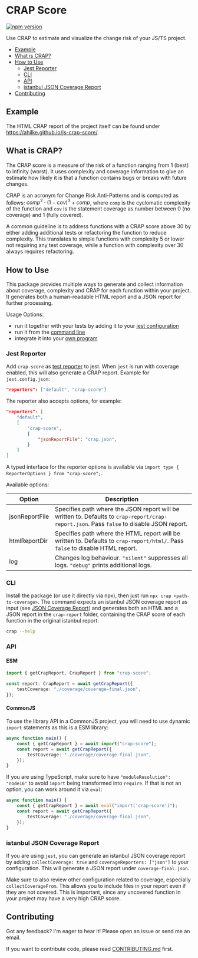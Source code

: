 # CRAP Score

[![npm version](https://badge.fury.io/js/crap-score.svg)](https://badge.fury.io/js/crap-score)

Use CRAP to estimate and visualize the change risk of your JS/TS project.

-   [Example](#example)
-   [What is CRAP?](#what-is-crap)
-   [How to Use](#how-to-use)
    -   [Jest Reporter](#jest-reporter)
    -   [CLI](#cli)
    -   [API](#api)
    -   [istanbul JSON Coverage Report](#istanbul-json-coverage-report)
-   [Contributing](#contributing)

## Example

The HTML CRAP report of the project itself can be found under <https://ahilke.github.io/js-crap-score/>.

## What is CRAP?

The CRAP score is a measure of the risk of a function ranging from 1 (best) to infinity (worst). It uses complexity and coverage information to give an estimate how likely it is that a function contains bugs or breaks with future changes.

CRAP is an acronym for Change Risk Anti-Patterns and is computed as follows: $comp^2 \cdot (1 - cov)^3 + comp$, where `comp` is the cyclomatic complexity of the function and `cov` is the statement coverage as number between 0 (no coverage) and 1 (fully covered).

A common guideline is to address functions with a CRAP score above 30 by either adding additional tests or refactoring the function to reduce complexity. This translates to simple functions with complexity 5 or lower not requiring any test coverage, while a function with complexity over 30 always requires refactoring.

## How to Use

This package provides multiple ways to generate and collect information about coverage, complexity and CRAP for each function within your project. It generates both a human-readable HTML report and a JSON report for further processing.

Usage Options:

-   run it together with your tests by adding it to your [jest configuration](#jest-reporter)
-   run it from the [command line](#cli)
-   integrate it into your [own program](#api)

### Jest Reporter

Add `crap-score` as [test reporter](https://jestjs.io/docs/configuration#reporters-arraymodulename--modulename-options) to jest.
When `jest` is run with coverage enabled, this will also generate a CRAP report. Example for `jest.config.json`:

```json
"reporters": ["default", "crap-score"]
```

The reporter also accepts options, for example:

```json
"reporters": [
    "default",
    [
        "crap-score",
        {
            "jsonReportFile": "crap.json",
        }
    ]
]
```

A typed interface for the reporter options is available via `import type { ReporterOptions } from "crap-score";`.

Available options:

| Option         | Description                                                                                                                               |
| -------------- | ----------------------------------------------------------------------------------------------------------------------------------------- |
| jsonReportFile | Specifies path where the JSON report will be written to. Defaults to `crap-report/crap-report.json`. Pass `false` to disable JSON report. |
| htmlReportDir  | Specifies path where the HTML report will be written to. Defaults to `crap-report/html/`. Pass `false` to disable HTML report.            |
| log            | Changes log behaviour. `"silent"` suppresses all logs. `"debug"` prints additional logs.                                                  |

### CLI

Install the package (or use it directly via npx), then just run `npx crap <path-to-coverage>`.
The command expects an istanbul JSON coverage report as input (see [JSON Coverage Report](#istanbul-json-coverage-report)) and generates both an HTML and a JSON report in the `crap-report` folder, containing the CRAP score of each function in the original istanbul report.

```sh
crap --help
```

### API

#### ESM

```ts
import { getCrapReport, CrapReport } from "crap-score";

const report: CrapReport = await getCrapReport({
    testCoverage: "./coverage/coverage-final.json",
});
```

#### CommonJS

To use the library API in a CommonJS project, you will need to use dynamic `import` statements as this is a ESM library:

```ts
async function main() {
    const { getCrapReport } = await import("crap-score");
    const report = await getCrapReport({
        testCoverage: "./coverage/coverage-final.json",
    });
}
```

If you are using TypeScript, make sure to have `"moduleResolution": "node16"` to avoid `import` being transformed into `require`. If that is not an option, you can work around it via `eval`:

```ts
async function main() {
    const { getCrapReport } = await eval("import('crap-score')");
    const report = await getCrapReport({
        testCoverage: "./coverage/coverage-final.json",
    });
}
```

### istanbul JSON Coverage Report

If you are using `jest`, you can generate an istanbul JSON coverage report by adding `collectCoverage: true` and `coverageReporters: ["json"]` to your configuration. This will generate a JSON report under `coverage-final.json`.

Make sure to also review other configuration related to coverage, especially `collectCoverageFrom`. This allows you to include files in your report even if they are not covered. This is important, since any uncovered function in your project may have a very high CRAP score.

## Contributing

Got any feedback? I'm eager to hear it! Please open an issue or send me an email.

If you want to contribute code, please read [CONTRIBUTING.md](./CONTRIBUTING.md) first.
